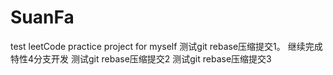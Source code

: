 # SuanFa
test leetCode practice project for myself
测试git rebase压缩提交1。  继续完成特性4分支开发
测试git rebase压缩提交2
测试git rebase压缩提交3